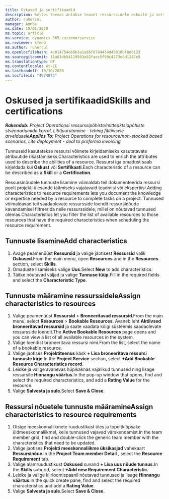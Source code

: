```yaml
---
title: Oskused ja sertifikaadid
description: Selles teemas antakse teavet ressurssidele oskuste ja sertifikaatide omaduste lisamise kohta.
author: ruhercul
manager: Annbe
ms.date: 10/01/2020
ms.topic: article
ms.service: dynamics-365-customerservice
ms.reviewer: kfend
ms.author: ruhercul
ms.openlocfilehash: 4c814754e68b3a1a8bf8784434d45010bf8d0123
ms.sourcegitcommit: 11a61db54119503e82faec5f99c4273e8d1247e5
ms.translationtype: HT
ms.contentlocale: et-EE
ms.lasthandoff: 10/16/2020
ms.locfileid: "4074873"
---
```

# <a name="skills-and-certifications"></a><span data-ttu-id="c7f10-103">Oskused ja sertifikaadid</span><span class="sxs-lookup"><span data-stu-id="c7f10-103">Skills and certifications</span></span>
<span data-ttu-id="c7f10-104">_**Rakendub:** Project Operationsi ressurssipõhiste/mitteaktsiapõhiste stsenaariumide korral,  Lihtjuurutamine - tehing fiktiivsele arveldusele_</span><span class="sxs-lookup"><span data-stu-id="c7f10-104">_**Applies To:** Project Operations for resource/non-stocked based scenarios, Lite deployment - deal to proforma invoicing_</span></span>

<span data-ttu-id="c7f10-105">Tunnuseid kasutatakse ressursi võimete kirjeldamiseks kasutatavate atribuutide rikastamiseks.</span><span class="sxs-lookup"><span data-stu-id="c7f10-105">Characteristics are used to enrich the attributes used to describe the abilities of a resource.</span></span> <span data-ttu-id="c7f10-106">Ressursi iga omadust saab kirjeldada kui **Oskust** või **Sertifikaati**.</span><span class="sxs-lookup"><span data-stu-id="c7f10-106">Each characteristic of a resource can be described as a **Skill** or a **Certification**.</span></span>

<span data-ttu-id="c7f10-107">Ressursinõudele tunnuste lisamine võimaldab teil dokumenteerida ressursi poolt projekti ülesande täitmiseks vajatavaid teadmisi või ekspertiisi.</span><span class="sxs-lookup"><span data-stu-id="c7f10-107">Adding characteristics to resource requirements lets you document the knowledge or expertise needed by a resource to complete tasks on a project.</span></span> <span data-ttu-id="c7f10-108">Tunnused võimaldavad teil saadaolevate ressursside loendit ressursinõude kavandamisel filtreerida neile ressurssidele, millel on nõutavad tunnused olemas.</span><span class="sxs-lookup"><span data-stu-id="c7f10-108">Characteristics let you filter the list of available resources to those resources that have the required characteristics when scheduling the resource requirement.</span></span>

## <a name="add-characteristics"></a><span data-ttu-id="c7f10-109">Tunnuste lisamine</span><span class="sxs-lookup"><span data-stu-id="c7f10-109">Add characteristics</span></span>

1. <span data-ttu-id="c7f10-110">Avage peamenüüst **Ressursid** ja valige jaotisest **Ressursid** valik **Oskused**.</span><span class="sxs-lookup"><span data-stu-id="c7f10-110">From the main menu, open **Resources** and in the **Resources** section, select **Skills**.</span></span>
2. <span data-ttu-id="c7f10-111">Omaduste lisamiseks valige **Uus**.</span><span class="sxs-lookup"><span data-stu-id="c7f10-111">Select **New** to add characteristics.</span></span>
3. <span data-ttu-id="c7f10-112">Täitke nõutavad väljad ja valige **Tunnuse tüüp**.</span><span class="sxs-lookup"><span data-stu-id="c7f10-112">Fill in the required fields and select the **Characteristic Type**.</span></span>

## <a name="assign-characteristics-to-resources"></a><span data-ttu-id="c7f10-113">Tunnuste määramine ressurssidele</span><span class="sxs-lookup"><span data-stu-id="c7f10-113">Assign characteristics to resources</span></span>

1. <span data-ttu-id="c7f10-114">Valige peamenüüst **Ressursid** > **Broneeritavad ressursid**.</span><span class="sxs-lookup"><span data-stu-id="c7f10-114">From the main menu, select **Resources** > **Bookable Resources**.</span></span> <span data-ttu-id="c7f10-115">Avaneb leht **Aktiivsed broneeritavad ressursid** ja saate vaadata kõigi süsteemis saadaolevate ressursside loendit.</span><span class="sxs-lookup"><span data-stu-id="c7f10-115">The **Active Bookable Resources** page opens and you can view a list of all available resources in the system.</span></span>
2. <span data-ttu-id="c7f10-116">Valige loendist broneeritava ressursi nimi.</span><span class="sxs-lookup"><span data-stu-id="c7f10-116">From the list, select the name of a bookable resource.</span></span>
3. <span data-ttu-id="c7f10-117">Valige jaotises **Projektiteenus** käsk **+ Lisa broneeritava ressursi tunnuste kirje**.</span><span class="sxs-lookup"><span data-stu-id="c7f10-117">In the **Project Service** section, select **+Add Bookable Resource Characteristics record**.</span></span>
4. <span data-ttu-id="c7f10-118">Leidke ja valige avanevas hüpikaknas vajalikud tunnused ning lisage ressursile **Hinnangu väärtus**.</span><span class="sxs-lookup"><span data-stu-id="c7f10-118">In the pop-up window that opens, find and select the required characteristics, and add a **Rating Value** for the resource.</span></span>
5. <span data-ttu-id="c7f10-119">Valige **Salvesta ja sule**.</span><span class="sxs-lookup"><span data-stu-id="c7f10-119">Select **Save & Close**.</span></span>

## <a name="assign-characteristics-to-resource-requirements"></a><span data-ttu-id="c7f10-120">Ressursi nõuetele tunnuste määramine</span><span class="sxs-lookup"><span data-stu-id="c7f10-120">Assign characteristics to resource requirements</span></span>

1. <span data-ttu-id="c7f10-121">Otsige meeskonnaliikmete ruudustikust üles ja topeltklõpsake üldmeeskonnaliikmel, kelle tunnused vajavad värskendamist.</span><span class="sxs-lookup"><span data-stu-id="c7f10-121">In the team member grid, find and double-click the generic team member with the characteristics that need to be updated.</span></span>
2. <span data-ttu-id="c7f10-122">Valige jaotises **Projekti meeskonnaliikme üksikasjad** vahekaart **Ressursinõue**.</span><span class="sxs-lookup"><span data-stu-id="c7f10-122">In the **Project Team member Detail** , select the **Resource Requirement** tab.</span></span>
3. <span data-ttu-id="c7f10-123">Valige alamruudustikust **Oskused** suvand **+ Lisa uus nõude tunnus.**</span><span class="sxs-lookup"><span data-stu-id="c7f10-123">In the **Skills** subgrid, select **+Add new Requirement Characteristic.**</span></span>
4. <span data-ttu-id="c7f10-124">Leidke ja valige kiirloomispaanil nõutavad tunnused ja lisage **Hinnangu väärtus**.</span><span class="sxs-lookup"><span data-stu-id="c7f10-124">In the quick create pane, find and select the required characteristics and add a **Rating Value**.</span></span>
5. <span data-ttu-id="c7f10-125">Valige **Salvesta ja sule**.</span><span class="sxs-lookup"><span data-stu-id="c7f10-125">Select **Save & Close**.</span></span>